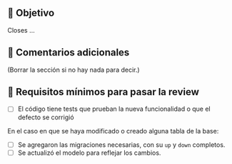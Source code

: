 ## :dart: Objetivo

Closes ...

## :memo: Comentarios adicionales

(Borrar la sección si no hay nada para decir.)

## :stop_sign: Requisitos mínimos para pasar la review

- [ ] El código tiene tests que prueban la nueva funcionalidad o que el defecto se corrigió

En el caso en que se haya modificado o creado alguna tabla de la base:
- [ ] Se agregaron las migraciones necesarias, con su `up` y `down` completos.
- [ ] Se actualizó el modelo para reflejar los cambios.
